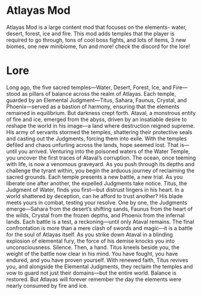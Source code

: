 # Atlayas Mod
Atlayas Mod is a large content mod that focuses on the elements- water, desert, forest, ice and fire. This mod adds temples that the player is required to go through, tons of cool boss fights, and lots of items, 3 new biomes, one new minibiome, fun and more! check the discord for the lore!

# Lore
Long ago, the five sacred temples—Water, Desert, Forest, Ice, and Fire—stood as pillars of balance across the realm of Atlayas. Each temple, guarded by an Elemental Judgment—Titus, Sahara, Faunus, Crystal, and Phoenix—served as a bastion of harmony, ensuring that the elements remained in equilibrium.
But darkness crept forth. Ataval, a monstrous entity of fire and ice, emerged from the abyss, driven by an insatiable desire to reshape the world in his image—a land where destruction reigned supreme. His army of servants stormed the temples, shattering their protective seals and casting out the Judgments, forcing them into exile.
With the temples defiled and chaos unfurling across the lands, hope seemed lost. That is—until you arrived.
Venturing into the poisoned waters of the Water Temple, you uncover the first traces of Ataval’s corruption. The ocean, once teeming with life, is now a venomous graveyard. As you push through its depths and challenge the tyrant within, you begin the arduous journey of reclaiming the sacred grounds.
Each temple presents a new battle, a new trial. As you liberate one after another, the expelled Judgments take notice. Titus, the Judgment of Water, finds you first—but distrust lingers in his heart. In a world shattered by deception, can he afford to trust another? His blade meets yours in combat, testing your resolve.
One by one, the Judgments emerge—Sahara from the desert’s shifting sands, Faunus from the heart of the wilds, Crystal from the frozen depths, and Phoenix from the infernal lands. Each battle is a test, a reckoning—until only Ataval remains. 
The final confrontation is more than a mere clash of swords and magic—it is a battle for the soul of Atlayas itself. As you strike down Ataval in a blinding explosion of elemental fury, the force of his demise knocks you into unconsciousness.
Silence. Then, a hand. Titus kneels beside you, the weight of the battle now clear in his mind. You have fought, you have endured, and you have proven yourself. With renewed faith, Titus revives you, and alongside the Elemental Judgments, they reclaim the temples and vow to guard not just their domains—but the entire world.
Balance is restored. But Atlayas will forever remember the day the elements were nearly consumed by fire and ice. 

